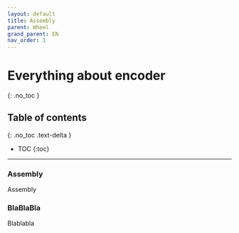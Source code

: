 ```yaml
---
layout: default
title: Assembly
parent: Wheel
grand_parent: EN
nav_order: 1
---
```


# Everything about encoder
{: .no_toc }

## Table of contents
{: .no_toc .text-delta }

- TOC
  {:toc}

---

### Assembly
Assembly

### BlaBlaBla
Blablabla